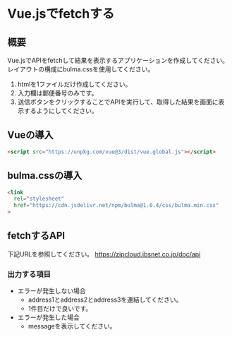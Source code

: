 # Vue.jsでfetchする

## 概要

Vue.jsでAPIをfetchして結果を表示するアプリケーションを作成してください。
レイアウトの構成にbulma.cssを使用してください。

1. htmlを1ファイルだけ作成してください。
2. 入力欄は郵便番号のみです。
3. 送信ボタンをクリックすることでAPIを実行して、取得した結果を画面に表示するようにしてください。

## Vueの導入

``` html
<script src="https://unpkg.com/vue@3/dist/vue.global.js"></script>
```

## bulma.cssの導入

``` html
<link
  rel="stylesheet"
  href="https://cdn.jsdelivr.net/npm/bulma@1.0.4/css/bulma.min.css"
>
```

## fetchするAPI

下記URLを参照してください。
https://zipcloud.ibsnet.co.jp/doc/api

### 出力する項目

- エラーが発生しない場合
    - address1とaddress2とaddress3を連結してください。
    - 1件目だけで良いです。
- エラーが発生した場合
    - messageを表示してください。
